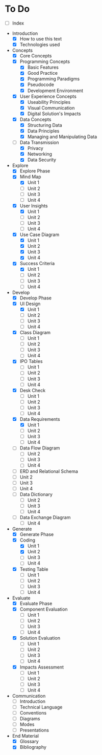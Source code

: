 # To Do

- [ ] Index
- Introduction
  - [x] How to use this text
  - [x] Technologies used
- Concepts
  - [x] Core Concepts
  - [x] Programming Concepts
    - [x] Basic Features
    - [x] Good Practice
    - [x] Programming Paradigms
    - [x] Pseudocode
    - [x] Development Environment
  - [x] User Experience Concepts
    - [x] Useability Principles
    - [x] Visual Communication
    - [x] Digital Solution's Impacts
  - [x] Data Concepts
    - [x] Structuring Data
    - [x] Data Principles
    - [x] Managing and Manipulating Data
  - [ ] Data Transmission
    - [x] Privacy
    - [x] Networking
    - [x] Data Security
- Explore
  - [x] Explore Phase
  - [x] Mind Map
    - [x] Unit 1
    - [ ] Unit 2
    - [ ] Unit 3
    - [ ] Unit 4
  - [x] User Insights
    - [x] Unit 1
    - [ ] Unit 2
    - [ ] Unit 3
    - [ ] Unit 4
  - [x] Use Case Diagram
    - [x] Unit 1
    - [x] Unit 2
    - [x] Unit 3
    - [x] Unit 4
  - [x] Success Criteria
    - [x] Unit 1
    - [ ] Unit 2
    - [ ] Unit 3
    - [ ] Unit 4
- Develop
  - [x] Develop Phase
  - [x] UI Design
    - [x] Unit 1
    - [ ] Unit 2
    - [ ] Unit 3
    - [ ] Unit 4
  - [x] Class Diagram
    - [ ] Unit 1
    - [ ] Unit 2
    - [ ] Unit 3
    - [ ] Unit 4
  - [x] IPO Tables
    - [ ] Unit 1
    - [ ] Unit 2
    - [ ] Unit 3
    - [ ] Unit 4
  - [x] Desk Check
    - [ ] Unit 1
    - [ ] Unit 2
    - [ ] Unit 3
    - [ ] Unit 4
  - [x] Data Requirements
    - [x] Unit 1
    - [ ] Unit 2
    - [ ] Unit 3
    - [ ] Unit 4
  - [ ] Data Flow Diagram 
    - [ ] Unit 2
    - [ ] Unit 3
    - [ ] Unit 4
  - [ ]  ERD and Relational Schema
    - [ ] Unit 2
    - [ ] Unit 3
    - [ ] Unit 4
  - [ ] Data Dictionary
    - [ ] Unit 2
    - [ ] Unit 3
    - [ ] Unit 4
  - [ ] Data Exchange Diagram
    - [ ] Unit 4
- Generate
  - [x] Generate Phase
  - [x] Coding
    - [x] Unit 1
    - [x] Unit 2
    - [ ] Unit 3
    - [ ] Unit 4
  - [x] Testing Table
    - [ ] Unit 1
    - [ ] Unit 2
    - [ ] Unit 3
    - [ ] Unit 4
- Evaluate
  - [x] Evaluate Phase
  - [x] Component Evaluation
    - [ ] Unit 1
    - [ ] Unit 2
    - [ ] Unit 3
    - [ ] Unit 4
  - [x] Solution Evaluation
    - [ ] Unit 1
    - [ ] Unit 2
    - [ ] Unit 3
    - [ ] Unit 4
  - [x] Impacts Assessment
    - [ ] Unit 1
    - [ ] Unit 2
    - [ ] Unit 3
    - [ ] Unit 4
- Communication
  - [ ] Introduction
  - [ ] Technical Language
  - [ ] Conventions
  - [ ] Diagrams
  - [ ] Modes
  - [ ] Presentations
- End Material
  - [x] Glossary
  - [x] Bibliography